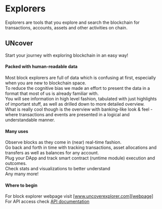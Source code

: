 # Explorers
Explorers are tools that you explore and search the blockchain for transactions, accounts, assets and other activities on chain.

## UNcover
Start your journey with exploring blockchain in an easy way!        

#### Packed with human-readable data
Most block explorers are full of data which is confusing at first, especially when you are new to blockchain space.  
To reduce the cognitive bias we made an effort to present the data in a format that most of us is already familiar with.  
You will see information in high level fashion, tabulated with just highlights of important stuff, as well as drilled down to more detailed overview.  
What is really cool though is the overview with banking-like look & feel - where transactions and events are presented in a logical and understandable manner.

#### Many uses
Observe blocks as they come in (near) real-time fashion.  
Go back and forth in time with tracking transactions, asset allocations and transfers as well as balances for any account.   
Plug your DApp and track smart contract (runtime module) execution and outcomes.  
Check stats and visualizations to better understand   
Any many more!

#### Where to begin
For block explorer webpage visit [www.uncoverexplorer.com][webpage]   
For API access check [API documentation][apiDocs] 

[webpage]: <https://www.uncoverexplorer.com>
[apiDocs]: <../../UNcover/>